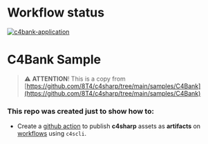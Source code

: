 # Workflow status

[![c4bank-application](https://github.com/leisiamedeiros/c4bank-artifacts/actions/workflows/dotnet.yml/badge.svg?branch=main)](https://github.com/leisiamedeiros/c4bank-artifacts/actions/workflows/dotnet.yml)

# C4Bank Sample

> ⚠️ **ATTENTION**! This is a copy from [https://github.com/8T4/c4sharp/tree/main/samples/C4Bank](https://github.com/8T4/c4sharp/tree/main/samples/C4Bank) 

### This repo was created just to show how to:

- Create a [github action](https://github.com/leisiamedeiros/c4bank-artifacts/actions/workflows/dotnet.yml) to publish **c4sharp** assets as **artifacts** on [workflows](https://github.com/leisiamedeiros/c4bank-artifacts/actions/runs/2474002700#artifacts) using `c4scli`.
